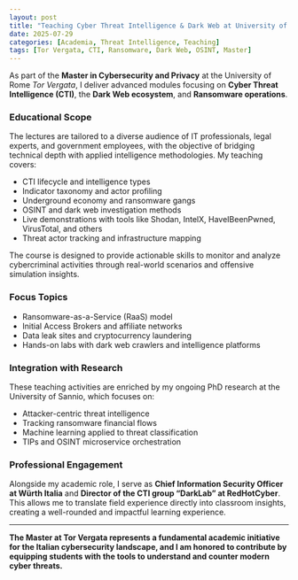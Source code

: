 ```yaml
---
layout: post
title: "Teaching Cyber Threat Intelligence & Dark Web at University of Rome Tor Vergata"
date: 2025-07-29
categories: [Academia, Threat Intelligence, Teaching]
tags: [Tor Vergata, CTI, Ransomware, Dark Web, OSINT, Master]
---
```


As part of the **Master in Cybersecurity and Privacy** at the University of Rome *Tor Vergata*, I deliver advanced modules focusing on **Cyber Threat Intelligence (CTI)**, the **Dark Web ecosystem**, and **Ransomware operations**.

### Educational Scope

The lectures are tailored to a diverse audience of IT professionals, legal experts, and government employees, with the objective of bridging technical depth with applied intelligence methodologies. My teaching covers:

- CTI lifecycle and intelligence types
- Indicator taxonomy and actor profiling
- Underground economy and ransomware gangs
- OSINT and dark web investigation methods
- Live demonstrations with tools like Shodan, IntelX, HaveIBeenPwned, VirusTotal, and others
- Threat actor tracking and infrastructure mapping

The course is designed to provide actionable skills to monitor and analyze cybercriminal activities through real-world scenarios and offensive simulation insights.

### Focus Topics

- Ransomware-as-a-Service (RaaS) model
- Initial Access Brokers and affiliate networks
- Data leak sites and cryptocurrency laundering
- Hands-on labs with dark web crawlers and intelligence platforms

### Integration with Research

These teaching activities are enriched by my ongoing PhD research at the University of Sannio, which focuses on:

- Attacker-centric threat intelligence
- Tracking ransomware financial flows
- Machine learning applied to threat classification
- TIPs and OSINT microservice orchestration

### Professional Engagement

Alongside my academic role, I serve as **Chief Information Security Officer at Würth Italia** and **Director of the CTI group “DarkLab” at RedHotCyber**. This allows me to translate field experience directly into classroom insights, creating a well-rounded and impactful learning experience.

---

**The Master at Tor Vergata represents a fundamental academic initiative for the Italian cybersecurity landscape, and I am honored to contribute by equipping students with the tools to understand and counter modern cyber threats.**
